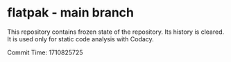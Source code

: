 # flatpak - main branch

This repository contains frozen state of the repository.
Its history is cleared. It is used only for static code
analysis with Codacy.

Commit Time: 1710825725